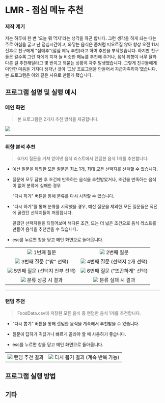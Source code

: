 # LMR - 점심 메뉴 추천

### 제작 계기
저는 하루에 한 번 '오늘 뭐 먹지'라는 생각을 하곤 합니다. 그런 생각을 하게 되는 때는 주로 아침을 굶고 난 점심시간이고, 와닿는 음식은 좀처럼 떠오르질 않아 항상 오전 11시 전후로 친구에게 "점메추"(점심 메뉴 추천)라고 하며 추천을 부탁했습니다. 하지만 친구들은 갈수록 그런 저에게 지쳐 늘 비슷한 메뉴를 추천해 주거나, 음식 취향이 너무 달라 다른 걸 추천해달라고 몇 번이고 되묻는 상황이 자주 발생했습니다. 그렇게 친구들에게 미안한 마음을 가지다 생각난 것이 '그냥 프로그램을 만들어서 자급자족하자'였습니다. 본 프로그램은 이와 같은 사유로 만들게 됐습니다.



## 프로그램 설명 및 실행 예시

### 메인 화면
> 본 프로그램은 2가지 추천 방식을 제공합니다.
  <img src="https://github.com/SSH0906/LMR/assets/144331414/2c8ee7df-5f78-49b4-8f65-42baaa56dd54">

  
***


### 취향 분석 추천
> 6가지 질문을 거쳐 얻어낸 음식 리스트에서 랜덤한 음식 1개를 추천합니다.

- 예산 질문을 제외한 모든 질문은 최소 1개, 최대 모든 선택지를 선택할 수 있습니다.

- 질문에 모두 답한 후 조건에 만족하는 음식을 추천받았거나, 조건을 만족하는 음식이 없어 분류에 실패한 경우

  "다시 하기" 버튼을 통해 분류를 다시 시작할 수 있습니다.

- "다시 하기"를 통해 분류를 시작했을 경우, 예산 질문을 제외한 모든 질문들은 직전에 골랐던 선택지들이 저장됩니다.

  골랐던 선택지들을 되짚어보며 색다른 조건, 또는 더 넓은 조건으로 음식 리스트를 만들어 음식을 추천받을 수 있습니다.

- esc를 누르면 창을 닫고 메인 화면으로 돌아옵니다.

| | | 
|:-------------------------:|:-------------------------:|
|<img src="https://github.com/SSH0906/LMR/assets/144331414/8eaf3013-9619-4e26-8095-e4644e3d20a6"> 1번째 질문 |<img src="https://github.com/SSH0906/LMR/assets/144331414/541df2ff-e0fe-44a4-9b1a-a108af167ccb"> 2번째 질문 |
|<img src="https://github.com/SSH0906/LMR/assets/144331414/f5da9baf-f8c5-443d-ab60-a3d036798d30"> 3번째 질문 ("밥" 선택) | <img src="https://github.com/SSH0906/LMR/assets/144331414/a9873964-f350-4a31-95f0-2225618bdaf6"> 4번째 질문 (선택지 2개 선택) |
|<img src="https://github.com/SSH0906/LMR/assets/144331414/dad7c046-d84a-492b-8a55-cb3ed914ee7d"> 5번째 질문 (선택지 전부 선택) |<img src="https://github.com/SSH0906/LMR/assets/144331414/0503029b-65c3-4661-9b55-7071a58e70f1"> 6번째 질문 ("뜨끈하게" 선택) |
|<img src="https://github.com/SSH0906/LMR/assets/144331414/6ef94caa-fcad-4ecd-b5c5-5adb45666e59"> 분류 성공 시 결과 |<img src="https://github.com/SSH0906/LMR/assets/144331414/e41d2722-f489-4662-83ea-249ac84d2473"> 분류 실패 시 결과 |


***


### 랜덤 추천
> FoodData.csv에 저장된 모든 음식 중 랜덤한 음식 1개를 추천합니다.

- "다시 뽑기" 버튼을 통해 랜덤한 음식을 계속해서 추천받을 수 있습니다.

- 질문에 답하기 귀찮거나 빠르게 골라야 할 때 사용하기 좋습니다.
  
- esc를 누르면 창을 닫고 메인 화면으로 돌아옵니다.


| | | 
|:-------------------------:|:-------------------------:|
|<img src="https://github.com/SSH0906/LMR/assets/144331414/0819c821-efa7-4b30-97b9-cc8bee6f0111"> 랜덤 추천 결과 |<img src="https://github.com/SSH0906/LMR/assets/144331414/29beea04-690e-47fe-a9b5-bffc1c6e9cd6"> 다시 뽑기 결과 (계속 반복 가능) |





## 프로그램 실행 방법


## 기타



